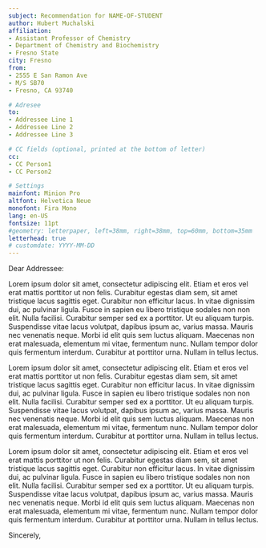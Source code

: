 ```yaml
---
subject: Recommendation for NAME-OF-STUDENT
author: Hubert Muchalski
affiliation:
- Assistant Professor of Chemistry
- Department of Chemistry and Biochemistry
- Fresno State
city: Fresno
from:
- 2555 E San Ramon Ave
- M/S SB70
- Fresno, CA 93740

# Adresee
to:
- Addressee Line 1
- Addressee Line 2
- Addressee Line 3

# CC fields (optional, printed at the bottom of letter)
cc:
- CC Person1
- CC Person2

# Settings
mainfont: Minion Pro
altfont: Helvetica Neue
monofont: Fira Mono
lang: en-US
fontsize: 11pt
#geometry: letterpaper, left=38mm, right=38mm, top=60mm, bottom=35mm
letterhead: true
# customdate: YYYY-MM-DD
---
```


Dear Addressee:

Lorem ipsum dolor sit amet, consectetur adipiscing elit. Etiam et eros vel erat mattis porttitor ut non felis. Curabitur egestas diam sem, sit amet tristique lacus sagittis eget. Curabitur non efficitur lacus. In vitae dignissim dui, ac pulvinar ligula. Fusce in sapien eu libero tristique sodales non non elit. Nulla facilisi. Curabitur semper sed ex a porttitor. Ut eu aliquam turpis. Suspendisse vitae lacus volutpat, dapibus ipsum ac, varius massa. Mauris nec venenatis neque. Morbi id elit quis sem luctus aliquam. Maecenas non erat malesuada, elementum mi vitae, fermentum nunc. Nullam tempor dolor quis fermentum interdum. Curabitur at porttitor urna. Nullam in tellus lectus.

Lorem ipsum dolor sit amet, consectetur adipiscing elit. Etiam et eros vel erat mattis porttitor ut non felis. Curabitur egestas diam sem, sit amet tristique lacus sagittis eget. Curabitur non efficitur lacus. In vitae dignissim dui, ac pulvinar ligula. Fusce in sapien eu libero tristique sodales non non elit. Nulla facilisi. Curabitur semper sed ex a porttitor. Ut eu aliquam turpis. Suspendisse vitae lacus volutpat, dapibus ipsum ac, varius massa. Mauris nec venenatis neque. Morbi id elit quis sem luctus aliquam. Maecenas non erat malesuada, elementum mi vitae, fermentum nunc. Nullam tempor dolor quis fermentum interdum. Curabitur at porttitor urna. Nullam in tellus lectus.

Lorem ipsum dolor sit amet, consectetur adipiscing elit. Etiam et eros vel erat mattis porttitor ut non felis. Curabitur egestas diam sem, sit amet tristique lacus sagittis eget. Curabitur non efficitur lacus. In vitae dignissim dui, ac pulvinar ligula. Fusce in sapien eu libero tristique sodales non non elit. Nulla facilisi. Curabitur semper sed ex a porttitor. Ut eu aliquam turpis. Suspendisse vitae lacus volutpat, dapibus ipsum ac, varius massa. Mauris nec venenatis neque. Morbi id elit quis sem luctus aliquam. Maecenas non erat malesuada, elementum mi vitae, fermentum nunc. Nullam tempor dolor quis fermentum interdum. Curabitur at porttitor urna. Nullam in tellus lectus.

Sincerely,
